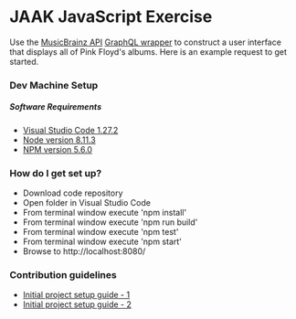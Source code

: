 
# JAAK JavaScript Exercise #

Use the [MusicBrainz API](https://musicbrainz.org/doc/Development/JSON_Web_Service) [GraphQL wrapper](https://github.com/exogen/graphbrainz) to construct a user interface that displays all of Pink Floyd's albums. Here is an example request to get started.


### Dev Machine Setup ###

##### Software Requirements #####
* [Visual Studio Code 1.27.2](https://code.visualstudio.com/download)
* [Node version 8.11.3](https://nodejs.org/en/download/)
* [NPM version 5.6.0](https://www.npmjs.com/package/download)

### How do I get set up? ###

* Download code repository
* Open folder in Visual Studio Code
* From terminal window execute 'npm install'
* From terminal window execute 'npm run build'
* From terminal window execute 'npm test'
* From terminal window execute 'npm start'
* Browse to http://localhost:8080/

### Contribution guidelines ###

* [Initial project setup guide - 1](https://codeburst.io/reactjs-components-basics-e94b29b57de)
* [Initial project setup guide - 2](http://tszekely.github.io/react-learning-module/step-01)


